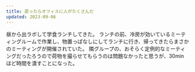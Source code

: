 ```yaml
---
title: 戻ったらオフィスに人がたくさんだ
updated: 2023-09-06
---
```


昼から出ラボして学食ランチしてきた。
ランチの前、冷房が効いているミーティングルームで作業し、物置っぱなしにしてランチに行き、帰ってきたらまさかのミーティングが開催されていた。
隣グループの、おそらく定例的なミーティングだったろうので荷物を撮らせてもらうのは問題なかったと思うが、30min ほど時間を潰すことになった。
